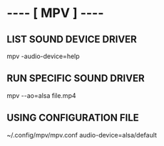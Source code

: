 # ---- [ MPV ] ----

## LIST SOUND DEVICE DRIVER 
  mpv -audio-device=help

## RUN SPECIFIC SOUND DRIVER
  mpv --ao=alsa file.mp4

## USING CONFIGURATION FILE
 ~/.config/mpv/mpv.conf
 audio-device=alsa/default

